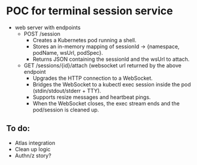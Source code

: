 # POC for terminal session service

- web server with endpoints
  - POST /session
    - Creates a Kubernetes pod running a shell.
    - Stores an in-memory mapping of sessionId → {namespace, podName, wsUrl, podSpec}.
    - Returns JSON containing the sessionId and the wsUrl to attach.
  - GET /sessions/{id}/attach (websocket url returned by the above endpoint
    - Upgrades the HTTP connection to a WebSocket.
    - Bridges the WebSocket to a kubectl exec session inside the pod (stdin/stdout/stderr + TTY).
    - Supports resize messages and heartbeat pings.
    - When the WebSocket closes, the exec stream ends and the pod/session is cleaned up.

## To do:
- Atlas integration
- Clean up logic
- Authn/z story?

